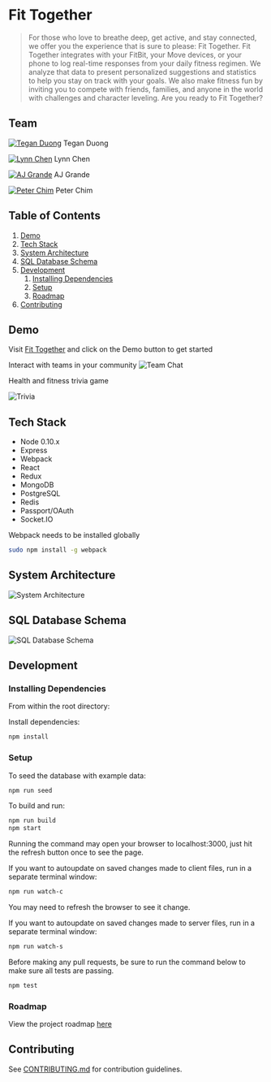 # Fit Together

> For those who love to breathe deep, get active, and stay connected, we offer you the experience that is sure to please: Fit Together. Fit Together integrates with your FitBit, your Move devices, or your phone to log real-time responses from your daily fitness regimen. We analyze that data to present personalized suggestions and statistics to help you stay on track with your goals. We also make fitness fun by inviting you to compete with friends, families, and anyone in the world with challenges and character leveling. Are you ready to Fit Together?

## Team

[![Tegan Duong](https://s31.postimg.org/60kowz7or/Tegan.png)](http://github.com/teganduong)
Tegan Duong

[![Lynn Chen](https://s31.postimg.org/6njlmi4kr/lynn.png)](http://github.com/lcbits)
Lynn Chen

[![AJ Grande](https://s31.postimg.org/whteca4kr/image.png)](http://github.com/ajgrande924)
AJ Grande

[![Peter Chim](https://s31.postimg.org/ph5eji2sr/peter.png)](http://github.com/pchim)
Peter Chim


## Table of Contents

1. [Demo](#Demo)
1. [Tech Stack](#tech-stack)
1. [System Architecture](#system-architecture)
1. [SQL Database Schema](#sql-database-schema)
1. [Development](#development)
    1. [Installing Dependencies](#installing-dependencies)
    1. [Setup](#setup)
    1. [Roadmap](#roadmap)
1. [Contributing](#contributing)

## Demo

Visit [Fit Together](fit-together.me) and click on the Demo button to get started

Interact with teams in your community
![Team Chat](https://s31.postimg.org/hhwhy65mz/team_chat.png)

Health and fitness trivia game

![Trivia](https://s31.postimg.org/8qph3wmbv/trivia.png) 

## Tech Stack

- Node 0.10.x
- Express
- Webpack
- React
- Redux
- MongoDB
- PostgreSQL
- Redis
- Passport/OAuth
- Socket.IO

Webpack needs to be installed globally
```sh
sudo npm install -g webpack 
```

## System Architecture

![System Architecture](https://github.com/Fit-Together/Fit-Together/blob/develop/project-diagrams/system-architecture.png)


## SQL Database Schema

![SQL Database Schema](https://github.com/Fit-Together/Fit-Together/blob/develop/project-diagrams/db-schema.png)


## Development

### Installing Dependencies

From within the root directory:

Install dependencies:
```sh
npm install
```

### Setup

To seed the database with example data:
```sh
npm run seed
```

To build and run:
```sh
npm run build
npm start
```

Running the command may open your browser to localhost:3000,
just hit the refresh button once to see the page.

If you want to autoupdate on saved changes made to client files, run in a separate terminal window:
```sh
npm run watch-c
```
You may need to refresh the browser to see it change.

If you want to autoupdate on saved changes made to server files, run in a separate terminal window:
```sh
npm run watch-s
```

Before making any pull requests, be sure to run the command below to make sure all tests are passing.
```sh
npm test
```

### Roadmap

View the project roadmap [here](https://github.com/Fit-Together/Fit-Together/issues)


## Contributing

See [CONTRIBUTING.md](CONTRIBUTING.md) for contribution guidelines.

